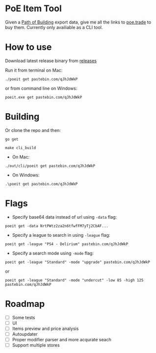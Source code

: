 # PoE Item Tool

Given a [Path of Building](https://github.com/Openarl/PathOfBuilding) export data, give me all the links to [poe.trade](https://poe.trade/) to buy them.
Currently only availiable as a CLI tool.

# How to use

Download latest release binary from [releases](https://github.com/Drabuna/poe-itemtool/releases)

Run it from terminal on Mac:

`./poeit get pastebin.com/qJhJdWkP`

or from command line on Windows:

`poeit.exe get pastebin.com/qJhJdWkP`

# Building

Or clone the repo and then:

`go get`

`make cli_build`

- On Mac:

`./out/cli/poeit get pastebin.com/qJhJdWkP`

- On Windows:

`.\poeit get pastebin.com/qJhJdWkP`

# Flags

- Specify base64 data instead of url using `-data` flag:

`poeit get -data NrtPWtz2za2n6tfwfFM7yTj2CbAF...`

- Specify a league to search in using `-league` flag:

`poeit get -league "PS4 - Delirium" pastebin.com/qJhJdWkP`

- Specify a search mode using `-mode` flag:

`poeit get -league "Standard" -mode "upgrade" pastebin.com/qJhJdWkP`

or

`poeit get -league "Standard" -mode "undercut" -low 85 -high 125 pastebin.com/qJhJdWkP`

# Roadmap

- [ ] Some tests
- [ ] UI
- [ ] Items preview and price analysis
- [ ] Autoupdater
- [ ] Proper modifier parser and more acqurate seach
- [ ] Support multiple stores
